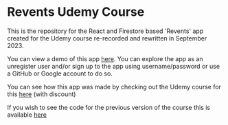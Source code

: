 # Revents Udemy Course

This is the repository for the React and Firestore based 'Revents' app created for the Udemy course re-recorded and rewritten in September 2023.

You can view a demo of this app [here](https://revents-2023.web.app/).   You can explore the app as an unregister user and/or sign up to the app using username/password or use a GitHub or Google account to do so.

You can see how this app was made by checking out the Udemy course for this [here](https://www.udemy.com/course/build-an-app-with-react-redux-and-firestore-from-scratch/?couponCode=298C43BDB94AACEBF888) (with discount)

If you wish to see the code for the previous version of the course this is available [here](https://github.com/TryCatchLearn/revents-2020)
